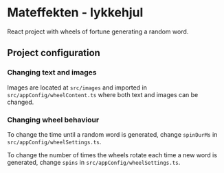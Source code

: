 # Mateffekten - lykkehjul

React project with wheels of fortune generating a random word.

## Project configuration

### Changing text and images

Images are located at `src/images` and imported in `src/appConfig/wheelContent.ts` where both text and images can be changed.

### Changing wheel behaviour

To change the time until a random word is generated, change `spinDurMs` in `src/appConfig/wheelSettings.ts`.

To change the number of times the wheels rotate each time a new word is generated, change `spins` in `src/appConfig/wheelSettings.ts`.

